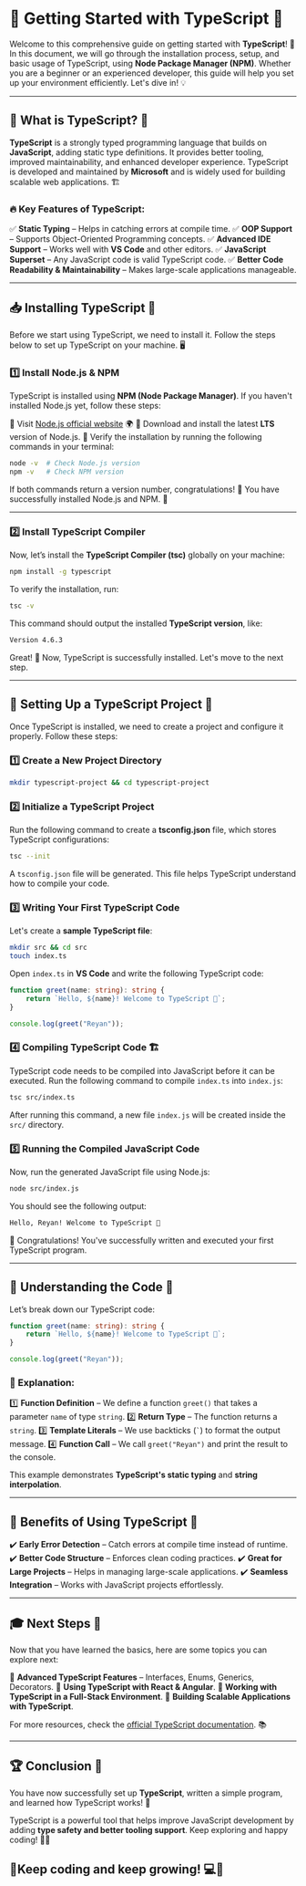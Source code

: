 # 📌 Getting Started with TypeScript 🚀

Welcome to this comprehensive guide on getting started with **TypeScript**! 🎯 In this document, we will go through the installation process, setup, and basic usage of TypeScript, using **Node Package Manager (NPM)**. Whether you are a beginner or an experienced developer, this guide will help you set up your environment efficiently. Let's dive in! 💡

---

## 🎯 What is TypeScript? 🤔

**TypeScript** is a strongly typed programming language that builds on **JavaScript**, adding static type definitions. It provides better tooling, improved maintainability, and enhanced developer experience. TypeScript is developed and maintained by **Microsoft** and is widely used for building scalable web applications. 🏗️

### 🔥 Key Features of TypeScript:
✅ **Static Typing** – Helps in catching errors at compile time.
✅ **OOP Support** – Supports Object-Oriented Programming concepts.
✅ **Advanced IDE Support** – Works well with **VS Code** and other editors.
✅ **JavaScript Superset** – Any JavaScript code is valid TypeScript code.
✅ **Better Code Readability & Maintainability** – Makes large-scale applications manageable.

---

## 📥 Installing TypeScript 🎯

Before we start using TypeScript, we need to install it. Follow the steps below to set up TypeScript on your machine. 🖥️

### 1️⃣ Install **Node.js** & **NPM**
TypeScript is installed using **NPM (Node Package Manager)**. If you haven't installed Node.js yet, follow these steps:

🔹 Visit [Node.js official website](https://nodejs.org/) 🌍
🔹 Download and install the latest **LTS** version of Node.js.
🔹 Verify the installation by running the following commands in your terminal:

```sh
node -v  # Check Node.js version
npm -v   # Check NPM version
```

If both commands return a version number, congratulations! 🎉 You have successfully installed Node.js and NPM. 🚀

---

### 2️⃣ Install TypeScript Compiler
Now, let’s install the **TypeScript Compiler (tsc)** globally on your machine:

```sh
npm install -g typescript
```

To verify the installation, run:

```sh
tsc -v
```

This command should output the installed **TypeScript version**, like:

```sh
Version 4.6.3
```

Great! 🎊 Now, TypeScript is successfully installed. Let's move to the next step.

---

## 🔧 Setting Up a TypeScript Project 📂

Once TypeScript is installed, we need to create a project and configure it properly. Follow these steps:

### 1️⃣ Create a New Project Directory

```sh
mkdir typescript-project && cd typescript-project
```

### 2️⃣ Initialize a TypeScript Project

Run the following command to create a **tsconfig.json** file, which stores TypeScript configurations:

```sh
tsc --init
```

A `tsconfig.json` file will be generated. This file helps TypeScript understand how to compile your code.

### 3️⃣ Writing Your First TypeScript Code

Let's create a **sample TypeScript file**:

```sh
mkdir src && cd src
touch index.ts
```

Open `index.ts` in **VS Code** and write the following TypeScript code:

```ts
function greet(name: string): string {
    return `Hello, ${name}! Welcome to TypeScript 🚀`;
}

console.log(greet("Reyan"));
```

### 4️⃣ Compiling TypeScript Code 🏗️

TypeScript code needs to be compiled into JavaScript before it can be executed. Run the following command to compile `index.ts` into `index.js`:

```sh
tsc src/index.ts
```

After running this command, a new file `index.js` will be created inside the `src/` directory.

### 5️⃣ Running the Compiled JavaScript Code

Now, run the generated JavaScript file using Node.js:

```sh
node src/index.js
```

You should see the following output:

```sh
Hello, Reyan! Welcome to TypeScript 🚀
```

🎉 Congratulations! You've successfully written and executed your first TypeScript program.

---

## 📌 Understanding the Code 🧐

Let’s break down our TypeScript code:

```ts
function greet(name: string): string {
    return `Hello, ${name}! Welcome to TypeScript 🚀`;
}

console.log(greet("Reyan"));
```

### 📜 Explanation:
1️⃣ **Function Definition** – We define a function `greet()` that takes a parameter `name` of type `string`.
2️⃣ **Return Type** – The function returns a `string`.
3️⃣ **Template Literals** – We use backticks (`` ` ``) to format the output message.
4️⃣ **Function Call** – We call `greet("Reyan")` and print the result to the console.

This example demonstrates **TypeScript's static typing** and **string interpolation**.

---

## 🎯 Benefits of Using TypeScript 🌟

✔️ **Early Error Detection** – Catch errors at compile time instead of runtime.
✔️ **Better Code Structure** – Enforces clean coding practices.
✔️ **Great for Large Projects** – Helps in managing large-scale applications.
✔️ **Seamless Integration** – Works with JavaScript projects effortlessly.

---

## 🎓 Next Steps 🚀

Now that you have learned the basics, here are some topics you can explore next:

🔹 **Advanced TypeScript Features** – Interfaces, Enums, Generics, Decorators.
🔹 **Using TypeScript with React & Angular**.
🔹 **Working with TypeScript in a Full-Stack Environment**.
🔹 **Building Scalable Applications with TypeScript**.

For more resources, check the [official TypeScript documentation](https://www.typescriptlang.org/). 📚

---

## 🏆 Conclusion 🎯

You have now successfully set up **TypeScript**, written a simple program, and learned how TypeScript works! 🎉

TypeScript is a powerful tool that helps improve JavaScript development by adding **type safety and better tooling support**. Keep exploring and happy coding! 🚀😃


**💙Keep coding and keep growing! 💻🚀**
---

